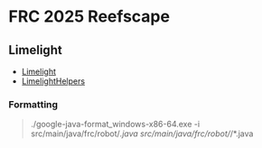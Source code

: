 # FRC 2025 Reefscape

## Limelight

- [Limelight](src/main/java/frc/robot/subsystems/Limelight.java)
- [LimelightHelpers](src/main/java/frc/robot/LimelightHelpers.java)

### Formatting
> ./google-java-format_windows-x86-64.exe -i src/main/java/frc/robot/*.java src/main/java/frc/robot/*/*.java
